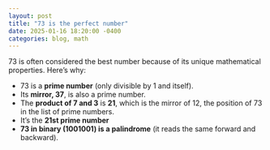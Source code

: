 ```yaml
---
layout: post
title: "73 is the perfect number"
date: 2025-01-16 18:20:00 -0400
categories: blog, math
---
```


73 is often considered the best number because of its unique mathematical properties. Here’s why:

- 73 is a **prime number** (only divisible by 1 and itself).
- Its **mirror, 37**, is also a prime number.
- The **product of 7 and 3** is **21**, which is the mirror of 12, the position of 73 in the list of prime numbers.
- It’s the **21st prime number**
- **73 in binary (1001001) is a palindrome** (it reads the same forward and backward).
